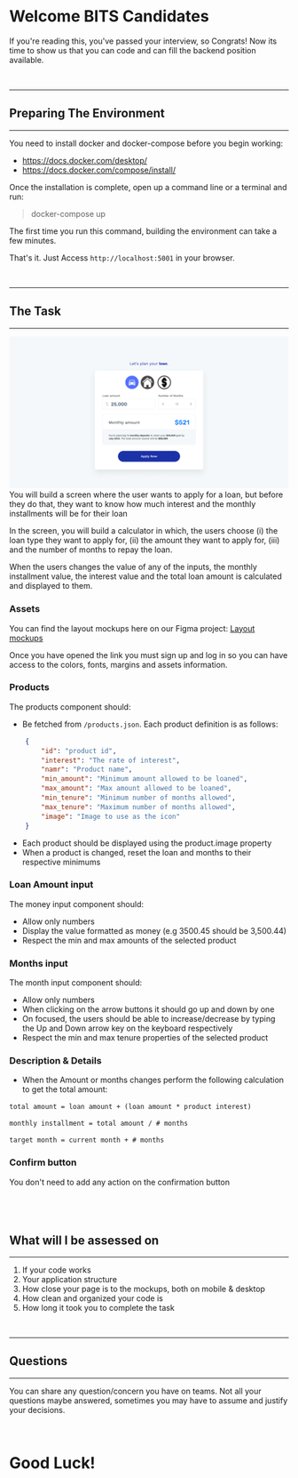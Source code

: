 # Welcome BITS Candidates
If you're reading this, you've passed your interview, so Congrats! Now its time to show us that you can code and can fill the backend position available.

&nbsp;
&nbsp;

---
## Preparing The Environment
---
You need to install docker and docker-compose before you begin working:

- https://docs.docker.com/desktop/
- https://docs.docker.com/compose/install/


Once the installation is complete, open up a command line or a terminal and run:

> docker-compose up

The first time you run this command, building the environment can take a few minutes.


That's it. Just Access `http://localhost:5001` in your browser.


&nbsp;
&nbsp;

---
## The Task
---

![Loan Plan Mockup Desktop](./build/public/Desktop@2x.png)
You will build a screen where the user wants to apply for a loan, but before they do that, they want to know how much interest and the monthly installments will be for their loan

In the screen, you will build a calculator in which, the users choose (i) the loan type they want to apply for, (ii) the amount they want to apply for,  (iii) and the number of months to repay the loan.

When the users changes the value of any of the inputs, the monthly installment value, the interest value and the total loan amount is calculated and displayed to them.


### Assets
You can find the layout mockups here on our Figma project:
[Layout mockups](https://www.figma.com/file/yCUfV4uHFWrWKenma3FH23/Bits-Svelte-Frontend)

Once you have opened the link you must sign up and log in so you can have access to the colors, fonts, margins and assets information.

### Products

The products component should:
- Be fetched from `/products.json`. Each product definition is as follows:
```json
    {
        "id": "product id",
        "interest": "The rate of interest",
        "namr": "Product name",
        "min_amount": "Minimum amount allowed to be loaned",
        "max_amount": "Max amount allowed to be loaned",
        "min_tenure": "Minimum number of months allowed",
        "max_tenure": "Maximum number of months allowed",
        "image": "Image to use as the icon"
    }
```
- Each product should be displayed using the product.image property
- When a product is changed, reset the loan and months to their respective minimums

### Loan Amount input

The money input component should:

- Allow only numbers
- Display the value formatted as money (e.g 3500.45 should be 3,500.44)
- Respect the min and max amounts of the selected product

### Months input

The month input component should:

- Allow only numbers
- When clicking on the arrow buttons it should go up and down by one
- On focused, the users should be able to increase/decrease by typing the Up and Down arrow key on the keyboard respectively
- Respect the min and max tenure properties of the selected product

### Description & Details
- When the Amount or months changes perform the following calculation to get the total amount:

```
total amount = loan amount + (loan amount * product interest)
```

```
monthly installment = total amount / # months
```

```
target month = current month + # months
```

### Confirm button

You don't need to add any action on the confirmation button

&nbsp;
&nbsp;
---
## What will I be assessed on
---
1. If your code works
3. Your application structure
4. How close your page is to the mockups, both on mobile & desktop
5. How clean and organized your code is
6. How long it took you to complete the task


&nbsp;
&nbsp;

---
## Questions
---
You can share any question/concern you have on teams. Not all your questions maybe answered, sometimes you may have to assume and justify your decisions.

&nbsp;
&nbsp;


# Good Luck!